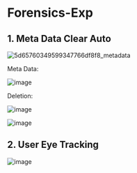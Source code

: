 # Forensics-Exp

## 1. Meta Data Clear Auto  

![5d65760349599347766df8f8_metadata](https://github.com/user-attachments/assets/2951931f-7d93-4e1f-9791-d5e3548f2035)  


Meta Data:   

![image](https://github.com/user-attachments/assets/f12f52d9-57db-42e0-b6fa-6d9befc99b13)

Deletion:    

![image](https://github.com/user-attachments/assets/7d11f426-0d97-40bf-ba43-45419c41d796)   

![image](https://github.com/user-attachments/assets/8114a142-646a-48c0-b174-efba8fea738f)

## 2. User Eye Tracking  

![image](https://github.com/user-attachments/assets/97109a9d-a95d-4779-a7bd-431610a5139f)

